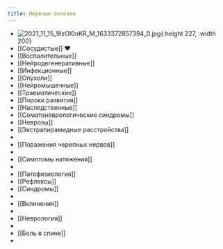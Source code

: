 ```yaml
---
title: Нервные болезни
---
```


- ![2021_11_15_9IzOI0nKR_M_1633372857394_0.jpg](https://cdn.logseq.com/%2F90d07cd0-0c20-405f-b80f-bbc874a0823a7fadf7cc-d669-4d87-90e1-b0d4e8e7afa62021_11_15_9IzOI0nKR_M_1633372857394_0.jpg?Expires=4790526577&Signature=WULlpXrfacb4LvBsRRMwPirmThm6RaSk3~rFKtIm8yK19bHxrofqUbuNtG9P4Ffy4HQFJZ5AQWMKQuK3iwgjBuB7ThPuoq8iGM9Vo0y40pL9OqSEJMhFBf9HwEopFfpVdbB5jcTps11w4bO6~K~Z4dnZfTIJI-vx0xALfOJmXxtu0NYuZSt1HhwfIiBDHVsDgOQ6nvQjIF3rNcESEt1js9r0LjsiH1iE8suK5ykJnnM8PDqG2WYZngHKnXuHliCT87Sm1PoUhAZ2tAQJwPjgFFrN~WwbM4-n5Hu5-M8omyULMWpXZcV1YcYugmpRwiW4ul0ch3N0oLJGI3Nxuj7HoA__&Key-Pair-Id=APKAJE5CCD6X7MP6PTEA){:height 227, :width 200}
- [[Сосудистые]] ♥
- [[Воспалительные]]
- [[Нейродегенеративные]]
- [[Инфекционные]]
- [[Опухоли]]
- [[Нейромышечные]]
- [[Травматические]]
- [[Пороки развития]]
- [[Наследственные]]
- [[Соматоневрологические синдромы]]
- [[Неврозы]]
- [[Экстрапирамидные расстройства]]
-
- [[Поражения черепных нервов]]
-
- [[Симптомы натяжения]]
-
- [[Патофизиология]]
- [[Рефлексы]]
- [[Синдромы]]
-
- [[Вклинения]]
-
- [[Неврология]]
-
- [[Боль в спине]]
-